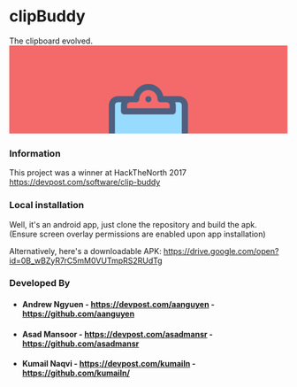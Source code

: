 # clipBuddy
The clipboard evolved.
![clip](https://github.com/kumailn/clipBuddy/blob/master/app/src/main/res/drawable/feature_graphic.png)

### Information
This project was a winner at HackTheNorth 2017
https://devpost.com/software/clip-buddy

### Local installation
Well, it's an android app, just clone the repository and build the apk.  
(Ensure screen overlay permissions are enabled upon app installation)

Alternatively, here's a downloadable APK: https://drive.google.com/open?id=0B_wBZyR7rC5mM0VUTmpRS2RUdTg

### Developed By
- #### Andrew Ngyuen - https://devpost.com/aanguyen - https://github.com/aanguyen
- #### Asad Mansoor - https://devpost.com/asadmansr -  https://github.com/asadmansr
- #### Kumail Naqvi - https://devpost.com/kumailn - https://github.com/kumailn/
